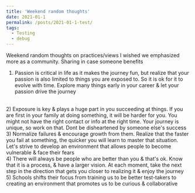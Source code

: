 ```yaml
---
title: 'Weekend random thoughts'
date: 2021-01-1
permalink: /posts/2021-01-1-test/
tags:
  - Testing
  - debug
---
```

Weekend random thoughts on practices/views I wished we emphasized more as a community. Sharing in case someone benefits
<br/>
1) Passion is critical in life as it makes the journey fun, but realize that your passion is also limited to things you are exposed to. So it is ok for it to evolve with time. Explore many things early in your career & let your passion drive the journey
<br/>
2) Exposure is key & plays a huge part in you succeeding at things. If you are first in your family at doing something, it will be harder for you. You might not have the right contact or info at the right time. Your journey is unique, so work on that. Dont be disheartened by someone else's success
<br/>
3) Normalize failures & encourage growth from them. Realize that the faster you fail at something, the quicker you will learn to master that situation. Let's strive to develop an environment that allows people to become vulnerable & face their fears
<br/>
4) There will always be people who are better than you & that's ok. Know that it is a process, & have a larger vision. At each moment, take the next step in the direction that gets you closer to realizing it & enjoy the journey
<br/>
5) Schools shifts their focus from training us to be better test-takers to creating an environment that promotes us to be curious & collaborative
